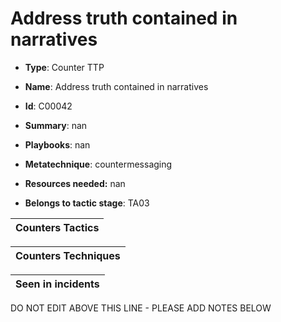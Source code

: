 # Address truth contained in narratives

* **Type**: Counter TTP

* **Name**: Address truth contained in narratives

* **Id**: C00042

* **Summary**: nan

* **Playbooks**: nan

* **Metatechnique**: countermessaging

* **Resources needed:** nan

* **Belongs to tactic stage**: TA03


| Counters Tactics |
| ---------------- |



| Counters Techniques |
| ------------------- |



| Seen in incidents |
| ----------------- |

DO NOT EDIT ABOVE THIS LINE - PLEASE ADD NOTES BELOW